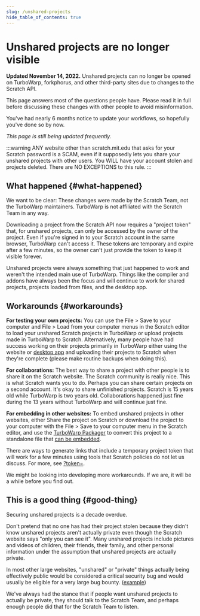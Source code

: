 ```yaml
---
slug: /unshared-projects
hide_table_of_contents: true
---
```


# Unshared projects are no longer visible

**Updated November 14, 2022.** Unshared projects can no longer be opened on TurboWarp, forkphorus, and other third-party sites due to changes to the Scratch API.

This page answers most of the questions people have. Please read it in full before discussing these changes with other people to avoid misinformation.

You've had nearly 6 months notice to update your workflows, so hopefully you've done so by now.

*This page is still being updated frequently.*

:::warning
ANY website other than scratch.mit.edu that asks for your Scratch password is a SCAM, even if it supposedly lets you share your unshared projects with other users. You WILL have your account stolen and projects deleted. There are NO EXCEPTIONS to this rule.
:::

## What happened {#what-happened}

We want to be clear: These changes were made by the Scratch Team, not the TurboWarp maintainers. TurboWarp is not affiliated with the Scratch Team in any way.

Downloading a project from the Scratch API now requires a "project token" that, for unshared projects, can only be accessed by the owner of the project. Even if you're signed in to your Scratch account in the same browser, TurboWarp can't access it. These tokens are temporary and expire after a few minutes, so the owner can't just provide the token to keep it visible forever.

Unshared projects were always something that just happened to work and weren't the intended main use of TurboWarp. Things like the compiler and addons have always been the focus and will continue to work for shared projects, projects loaded from files, and the desktop app.

## Workarounds {#workarounds}

**For testing your own projects:** You can use the File > Save to your computer and File > Load from your computer menus in the Scratch editor to load your unshared Scratch projects in TurboWarp or upload projects made in TurboWarp to Scratch. Alternatively, many people have had success working on their projects primarily in TurboWarp either using the website or [desktop app](https://desktop.turbowarp.org/) and uploading their projects to Scratch when they're complete (please make routine backups when doing this).

**For collaborations:** The best way to share a project with other people is to share it on the Scratch website. The Scratch community is really nice. This is what Scratch wants you to do. Perhaps you can share certain projects on a second account. It's okay to share unfinished projects. Scratch is 15 years old while TurboWarp is two years old. Collaborations happened just fine during the 13 years without TurboWarp and will continue just fine.

**For embedding in other websites:** To embed unshared projects in other websites, either Share the project on Scratch or download the project to your computer with the File > Save to your computer menu in the Scratch editor, and use the [TurboWarp Packager](https://packager.turbowarp.org/) to convert this project to a standalone file that [can be embedded](/packager/embedding).

There are ways to generate links that include a temporary project token that will work for a few minutes using tools that Scratch policies do not let us discuss. For more, see [?token=](url-parameters#token).

We might be looking into developing more workarounds. If we are, it will be a while before you find out.

## This is a good thing {#good-thing}

Securing unshared projects is a decade overdue.

Don't pretend that no one has had their project stolen because they didn't know unshared projects aren't actually private even though the Scratch website says "only you can see it". Many unshared projects include pictures and videos of children, their friends, their family, and other personal information under the assumption that unshared projects are actually private.

In most other large websites, "unshared" or "private" things actually being effectively public would be considered a critical security bug and would usually be eligible for a very large bug bounty. ([example](https://bugs.xdavidhu.me/google/2021/01/11/stealing-your-private-videos-one-frame-at-a-time/))

We've always had the stance that if people want unshared projects to actually be private, they should talk to the Scratch Team, and perhaps enough people did that for the Scratch Team to listen.
